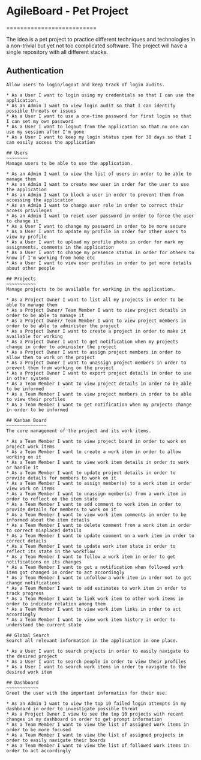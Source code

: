 # AgileBoard - Pet Project
==========================

The idea is a pet project to practice different techniques and technologies in a non-trivial but yet not too complicated software.
The project will have a single repository with all different stacks.

## Authentication
~~~~~~~~~~~~~~~~~
Allow users to login/logout and keep track of login audits.

* As a User I want to login using my credentials so that I can use the application.
* As an Admin I want to view login audit so that I can identify possible threats or issues
* As a User I want to use a one-time password for first login so that I can set my own password
* As a User I want to logout from the application so that no one can use my session after I'm gone
* As a User I want to keep my login status open for 30 days so that I can easily access the application

## Users
~~~~~~~~
Manage users to be able to use the application.

* As an Admin I want to view the list of users in order to be able to manage them
* As an Admin I want to create new user in order for the user to use the application
* As an Admin I want to block a user in order to prevent them from accessing the application
* As an Admin I want to change user role in order to correct their access privileges
* As an Admin I want to reset user password in order to force the user to change it
* As a User I want to change my password in order to be more secure
* As a User I want to update my profile in order for other users to view my profile
* As a User I want to upload my profile photo in order for mark my assignments, comments in the application
* As a User I want to change my presence status in order for others to know if I'm working from home etc
* As a User I want to view user profiles in order to get more details about other people

## Projects
~~~~~~~~~~~
Manage projects to be available for working in the application.

* As a Project Owner I want to list all my projects in order to be able to manage them
* As a Project Owner/ Team Member I want to view project details in order to be able to manage it
* As a Project Owner/ Team Member I want to view project members in order to be able to administer the project
* As a Project Owner I want to create a project in order to make it available for working
* As a Project Owner I want to get notification when my projects change in order to administer the project
* As a Project Owner I want to assign project members in order to allow them to work on the project
* As a Project Owner I want to unassign project members in order to prevent them from working on the project
* As a Project Owner I want to export project details in order to use in other systems
* As a Team Member I want to view project details in order to be able to be informed
* As a Team Member I want to view project members in order to be able to view their profiles
* As a Team Member I want to get notification when my projects change in order to be informed

## Kanban Board
~~~~~~~~~~~~~~~
The core management of the project and its work items.

* As a Team Member I want to view project board in order to work on project work items
* As a Team Member I want to create a work item in order to allow working on it
* As a Team Member I want to view work item details in order to work or handle it
* As a Team Member I want to update project details in order to provide details for members to work on it
* As a Team Member I want to assign member(s) to a work item in order view work on items
* As a Team Member I want to unassign member(s) from a work item in order to reflect on the item state
* As a Team Member I want to add comment to work item in order to provide details for members to work on it
* As a Team Member I want to view work item comments in order to be informed about the item details
* As a Team Member I want to delete comment from a work item in order to correct misplaced details
* As a Team Member I want to update comment on a work item in order to correct details
* As a Team Member I want to update work item state in order to reflect its state in the workflow
* As a Team Member I want to follow a work item in order to get notifications on its changes
* As a Team Member I want to get a notification when followed work item got changed in order to act accordingly
* As a Team Member I want to unfollow a work item in order not to get change notifications
* As a Team Member I want to add estimates to work item in order to track progress
* As a Team Member I want to link work item to other work items in order to indicate relation among them
* As a Team Member I want to view work item links in order to act accordingly
* As a Team Member I want to view work item history in order to understand the current state

## Global Search
Search all relevant information in the application in one place.

* As a User I want to search projects in order to easily navigate to the desired project
* As a User I want to search people in order to view their profiles
* As a User I want to search work items in order to navigate to the desired work item

## Dashboard
~~~~~~~~~~~~
Greet the user with the important information for their use.

* As an Admin I want to view the top 10 failed login attempts in my dashboard in order to investigate possible threat
* As a Project Owner I view to see the top 10 projects with recent changes in my dashboard in order to get prompt information
* As a Team Member I want to view the list of assigned work items in order to be more focused
* As a Team Member I want to view the list of assigned projects in order to easily navigate their boards
* As a Team Member I want to view the list of followed work items in order to act accordingly


